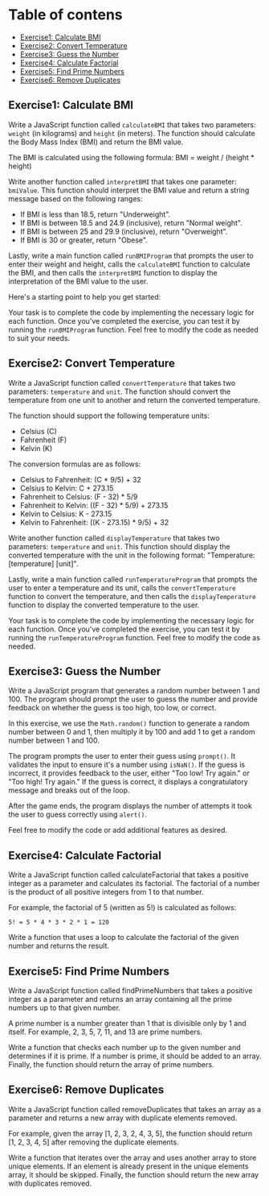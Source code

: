 # Table of contens
* [Exercise1: Calculate BMI](#exercise1:-calculate-bmi)
* [Exercise2: Convert Temperature](#exercise2:-convert-temperature)
* [Exercise3: Guess the Number](#exercise3:-guess-the-number)
* [Exercise4: Calculate Factorial](#exercise4:-calculate-factorial)
* [Exercise5: Find Prime Numbers](#Exercise5:-find-prime-numbers)
* [Exercise6: Remove Duplicates](#Exercise6:-remove-duplicates)




## Exercise1: Calculate BMI
Write a JavaScript function called `calculateBMI` that takes two parameters: `weight` (in kilograms) and `height` (in meters). The function should calculate the Body Mass Index (BMI) and return the BMI value.

The BMI is calculated using the following formula:
BMI = weight / (height * height)

Write another function called `interpretBMI` that takes one parameter: `bmiValue`. This function should interpret the BMI value and return a string message based on the following ranges:

- If BMI is less than 18.5, return "Underweight".
- If BMI is between 18.5 and 24.9 (inclusive), return "Normal weight".
- If BMI is between 25 and 29.9 (inclusive), return "Overweight".
- If BMI is 30 or greater, return "Obese".

Lastly, write a main function called `runBMIProgram` that prompts the user to enter their weight and height, calls the `calculateBMI` function to calculate the BMI, and then calls the `interpretBMI` function to display the interpretation of the BMI value to the user.

Here's a starting point to help you get started:

Your task is to complete the code by implementing the necessary logic for each function. Once you've completed the exercise, you can test it by running the `runBMIProgram` function. Feel free to modify the code as needed to suit your needs.



## Exercise2: Convert Temperature

Write a JavaScript function called `convertTemperature` that takes two parameters: `temperature` and `unit`.
The function should convert the temperature from one unit to another and return the converted temperature.

The function should support the following temperature units:
- Celsius (C)
- Fahrenheit (F)
- Kelvin (K)

The conversion formulas are as follows:
- Celsius to Fahrenheit: (C * 9/5) + 32
- Celsius to Kelvin: C + 273.15
- Fahrenheit to Celsius: (F - 32) * 5/9
- Fahrenheit to Kelvin: ((F - 32) * 5/9) + 273.15
- Kelvin to Celsius: K - 273.15
- Kelvin to Fahrenheit: ((K - 273.15) * 9/5) + 32

Write another function called `displayTemperature` that takes two parameters: `temperature` and `unit`. This function should display the converted temperature with the unit in the following format: "Temperature: [temperature] [unit]".

Lastly, write a main function called `runTemperatureProgram` that prompts the user to enter a temperature and its unit, calls the `convertTemperature` function to convert the temperature, and then calls the `displayTemperature` function to display the converted temperature to the user.

Your task is to complete the code by implementing the necessary logic for each function. Once you've completed the exercise, you can test it by running the `runTemperatureProgram` function. Feel free to modify the code as needed.





## Exercise3: Guess the Number
Write a JavaScript program that generates a random number between 1 and 100. 
The program should prompt the user to guess the number and provide feedback on whether the guess is too high, too low, or correct.

In this exercise, we use the `Math.random()` function to generate a random number between 0 and 1, then multiply it by 100 and add 1 to get a random number between 1 and 100.

The program prompts the user to enter their guess using `prompt()`. It validates the input to ensure it's a number using `isNaN()`. If the guess is incorrect, it provides feedback to the user, either "Too low! Try again." or "Too high! Try again." If the guess is correct, it displays a congratulatory message and breaks out of the loop.

After the game ends, the program displays the number of attempts it took the user to guess correctly using `alert()`.

Feel free to modify the code or add additional features as desired.



## Exercise4: Calculate Factorial
Write a JavaScript function called calculateFactorial that takes a positive integer as a parameter and calculates its factorial. The factorial of a number is the product of all positive integers from 1 to that number.

For example, the factorial of 5 (written as 5!) is calculated as follows:

```
5! = 5 * 4 * 3 * 2 * 1 = 120
```

Write a function that uses a loop to calculate the factorial of the given number and returns the result.


## Exercise5: Find Prime Numbers
Write a JavaScript function called findPrimeNumbers that takes a positive integer as a parameter and returns an array containing all the prime numbers up to that given number.

A prime number is a number greater than 1 that is divisible only by 1 and itself. For example, 2, 3, 5, 7, 11, and 13 are prime numbers.

Write a function that checks each number up to the given number and determines if it is prime. If a number is prime, it should be added to an array. Finally, the function should return the array of prime numbers.

## Exercise6: Remove Duplicates
Write a JavaScript function called removeDuplicates that takes an array as a parameter and returns a new array with duplicate elements removed.

For example, given the array [1, 2, 3, 2, 4, 3, 5], the function should return [1, 2, 3, 4, 5] after removing the duplicate elements.

Write a function that iterates over the array and uses another array to store unique elements. If an element is already present in the unique elements array, it should be skipped. Finally, the function should return the new array with duplicates removed.